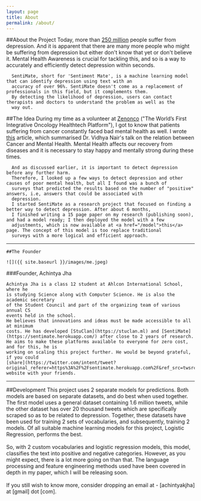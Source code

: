 ```yaml
---
layout: page
title: About
permalink: /about/
---
```



  ##About the Project
      Today, more than [250 million](https://www.who.int/news-room/fact-sheets/detail/depression#:~:text=Depression%20is%20a%20common%20mental,overall%20global%20burden%20of%20disease.)
      people suffer from depression. And it is apparent that there are many more people who might be suffering from
      depression but either don't know that yet or don't believe it. Mental Health Awareness is crucial for tackling this, and so is a way to accurately and efficiently detect depression within seconds.

      SentiMate, short for 'Sentiment Mate', is a machine learning model that can identify depression using text with an
      accuracy of over 96%. SentiMate doesn't come as a replacement of professionals in this field, but it complements them.
      By detecting the likelihood of depression, users can contact therapists and doctors to understand the problem as well as the
      way out.

  ##The Idea
      During my time as a volunteer at [Zenonco](https://zenonco.io) ("The World’s First Integrative
      Oncology Healthtech Platform"), I got to know that patients suffering from cancer constantly faced bad
      mental health as well. I wrote [this](https://zenonco.io/healing-circle-talks-with-dr-vidhya-nair)
      article, which summarised Dr. Vidhya Nair's talk on the relation between Cancer and Mental Health.
      Mental Health affects our recovery from diseases and it is necessary to stay happy and mentally strong during
      these times.

      And as discussed earlier, it is important to detect depression before any further harm.
      Therefore, I looked up a few ways to detect depression and other causes of poor mental health, but all I found was a bunch of
      surveys that predicted the results based on the number of "positive" answers, i.e, answers that could be associated with 
      depression.
      I started SentiMate as a research project that focused on finding a better way to detect depression. After about 6 months,
      I finished writing a 15 page paper on my research (publishing soon), and had a model ready; I then deployed the model with a few
      adjustments, which is now available at <a href="/model">this</a> page. The concept of this model is too replace traditional
      surveys with a more logical and efficient approach. 
  ---

    ##The Founder

    ![]({{ site.baseurl }}/images/me.jpeg)

  ###Founder, Achintya Jha

    Achintya Jha is a class 12 student at Ahlcon International School, where he 
    is studying Science along with Computer Science. He is also the academic secretary
    of the Student Council and part of the organizing team of various annual CS
    events held in the school.
    He believes that innovations and ideas must be made accessible to all at minimum
    costs. He has developed [StuClan](https://stuclan.ml) and [SentiMate](https://sentimate.herokuapp.com/) after close to 2 years of research.
    He aims to make these platforms available to everyone for zero cost, and for this, he is 
    working on scaling this project further. He would be beyond grateful, if you could 
    [share](https://twitter.com/intent/tweet?original_referer=https%3A%2F%2Fsentimate.herokuapp.com%2F&ref_src=twsrc%5Etfw%7Ctwcamp%5Ebuttonembed%7Ctwterm%5Eshare%7Ctwgr%5E&text=Guys%20have%20a%20look%20at%20SentiMate!!%20It%20can%20detect%20depression%20using%20text!!&url=https%3A%2F%2Fsentimate.herokuapp.com&via=achintyajha05)this website with your friends.

  ---

  ##Development
    This project uses 2 separate models for predictions. Both models are
    based on separate datasets, and do best when used together. The first
    model uses a general dataset containing 1.6 million tweets, while the
    other dataset has over 20 thousand tweets which are specifically scraped
    so as to be related to depression. Together, these datasets have been
    used for training 2 sets of vocabularies, and subsequently, training 2
    models. Of all suitable machine learning models for this project,
    Logistic Regression, performs the best.
    <br />
    <br />
    So, with 2 custom vocabularies and logistic regression models, this
    model, classifies the text into positive and negative categories.
    However, as you might expect, there is a lot more going on than that.
    The language processing and feature engineering methods used have been
    covered in depth in my paper, which I will be releasing soon.
    <br />
    <br />
    If you still wish to know more, consider dropping an email at -
    [achintyakjha] at [gmail] dot [com].
  </p>

